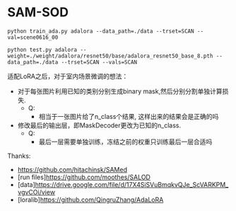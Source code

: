 # SAM-SOD


```python train_ada.py adalora --data_path=./data --trset=SCAN --val=scene0616_00```

```python test.py adalora --weight=./weight/adalora/resnet50/base/adalora_resnet50_base_8.pth --data_path=./data --trset=SCAN --vals=SCAN```



适配LoRA之后，对于室内场景微调的想法：
* 对于每张图片利用已知的类别分别生成binary mask,然后分别分割单独计算损失.
  * Q:
    * 相当于一张图片给了n_class个结果, 这样出来的结果会是正确的吗
* 修改最后的输出层，即MaskDecoder更改为已知的n_class.
  * Q:
    * 最后一层需要单独训练，冻结之前的权重只训练最后一层合适吗



Thanks:

+ https://github.com/hitachinsk/SAMed
+ [run files]https://github.com/moothes/SALOD
+ [data]https://drive.google.com/file/d/17X4SiSVuBmqkvQJe_ScVARKPM_vgvCOi/view
+ [loralib]https://github.com/QingruZhang/AdaLoRA